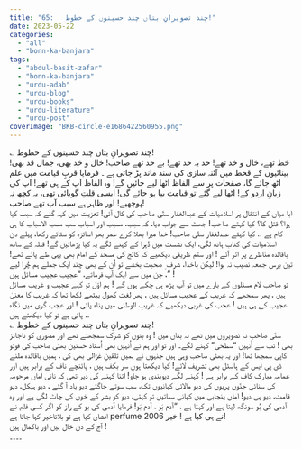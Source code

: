 ```yaml
---
title: "65:   چند تصویرانِ بتاں چند حسینوں کے خطوط!"
date: 2023-05-22
categories: 
  - "all"
  - "bonn-ka-banjara"
tags: 
  - "abdul-basit-zafar"
  - "bonn-ka-banjara"
  - "urdu-adab"
  - "urdu-blog"
  - "urdu-books"
  - "urdu-literature"
  - "urdu-post"
coverImage: "BKB-circle-e1686422560955.png"
---
```


؎ چند تصویرانِ بتاں چند حسینوں کے خطوط!  
خط تھے، خال و خد تھے! حد بہ حد تھے! بے حد تھے صاحب! خال و خد بھی، جمال قد بھی! بینائیوں کے قحط میں آئنہ سازی کی سند ماند پڑ جاتی ہے ۔ فرمایا قربِ قیامت میں علم اٹھ جائے گا، صفحات پر سے الفاظ اٹھا لیے جائیں گے! وہ الفاظ آپ کے ہی تھے! آپ کی زبانِ اردو کے! اٹھا لیے گئے تو قیامت بپا ہو جائے گی! ایسی قلتِ گویائی تھی، یہ کچھ نہ پوچھیے! اور ظاہر ہے سبب آپ تھے صاحب!  
ابا میاں کے انتقال پر اسلامیات کے عبدالغفار ستّی صاحب کی کال آئی! تعزیت میں کہہ گئے کہ سبب کیا ہوا؟ قتل کا؟ کیا کہتے صاحب! جھٹ سے جواب دیا، کہ سبب، مسبب اور اسباب سب مسب الاسباب کا ہی کام ہے .. کیا کہتے عبدلغفار ستّی صاحب! خدا میرا بھلا کرے عمر بھر اساتزہ کو ستائے رکھا، پہلے دن اسلامیات کی کتاب ہاتھ لگی، ایک نشست میں دُہرا کے کہنے لگے یہ کیا پڑھائیں گے! قبلہ کے ساتھ باقائدہ مناظرے پر اتر آئے ! اور ستم ظریفی دیکھیے کہ کالج کی مسجد کے امام بھی یہی طے پائے تھے! تین برس جمعہ نصیب نہ ہوا! لیکن باخدا، شرف ِ صحبت بخشے تو اُن کے بھی چند ایک جملے ہم چُرا لیے ، جن میں سے ایک آپ فرماتے، “عجیب عجیب مسائل ہیں” !  
تو صاحب لام مسئلوں کے بارے میں تو آپ پڑھ ہی چکے ہوں گے ! ہم اوّل تو کہے عجیب و غریب مسائل ہیں ، پھر سمجھے کہ غریب کے عجیب مسائل ہیں ، پھر لغت کھول بیٹھے لکھا تھا کہ غریب کا معنیٰ عجیب کے ہی ہیں ! عجب کی غربی دیکھیے کہ غریبِ الوطنی میں پناہ پائی ! اور عجب گری میں نگاہ پائی ہے تو کیا دیکھتے ہیں ..  
؎ چند تصویرانِ بتاں چند حسینوں کے خطوط!  
ستّی صاحب نہ تصویروں میں تھے نہ بتاں میں ! وہ بتوں کو شرک سمجھتے تھے اور مصوری کو ناجائز بھی ! تب سے اُنہیں “سطحی” کہنے لگے۔ اور تو اور ہم نے اُنہیں بھی اُستاد حسنین بھٹی صاحب کی فوٹو کاپی سمجھا تھا! اور یہ بھٹی صاحب وہی ہیں جنہوں نے ہمیں تلقینِ غزالی بھی کی ، ہمیں باقائدہ ملنے ڈی پی ایس کے ہاسٹل بھی تشریف لائے! کیا دیکھتا ہوں سر بکف ہیں ، پائنچے ناف کے برابر ہیں اور عمامہ مبارک کاف کے برابر ہے ! کہنے لگے دیوبندی ہو جاو! اتنا کہنے کی دیر تھی کہ نانی اماں مرحومہ کی سنائی جنّوں پریوں کی دیو مالائی کہانیوں تک، سب سوتے جاگتے دیو یاد آ گئے ، دیو ہیکل، دیو قامت، دیو ہی دیو! اماں پنجابی میں کہانی سناتیں تو کہتی، دیو کو بشر کے خون کی چاٹ لگی ہے اور وہ آدمی کی بُو سونگھ لیتا ہے اور کہتا ہے ، “آدم بَو ، آدم بَو! فرمایا آدمی کی بو کے راز کو اگر کسی فلم نے افشاں کیا ہے تو بلاتاخیر کہا جاتا ہے perfume 2006 نے ہی کیا ہے ! خیر!  
آج کے دن خال ہیں اور باکمال ہیں !   
۔۔۔۔

